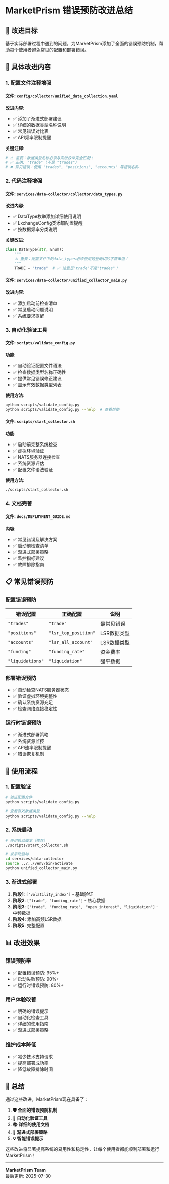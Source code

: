 # MarketPrism 错误预防改进总结

## 🎯 改进目标

基于实际部署过程中遇到的问题，为MarketPrism添加了全面的错误预防机制，帮助每个使用者避免常见的配置和部署错误。

## 🔧 具体改进内容

### **1. 配置文件注释增强**

#### **文件**: `config/collector/unified_data_collection.yaml`
**改进内容**:
- ✅ 添加了渐进式部署建议
- ✅ 详细的数据类型名称说明
- ✅ 常见错误对比表
- ✅ API频率限制提醒

**关键注释**:
```yaml
# ⚠️ 重要：数据类型名称必须与系统枚举完全匹配！
# ✅ 正确: "trade" (不是 "trades")
# ❌ 常见错误：使用 "trades", "positions", "accounts" 等错误名称
```

### **2. 代码注释增强**

#### **文件**: `services/data-collector/collector/data_types.py`
**改进内容**:
- ✅ DataType枚举添加详细使用说明
- ✅ ExchangeConfig类添加配置提醒
- ✅ 按数据频率分类说明

**关键改进**:
```python
class DataType(str, Enum):
    """
    ⚠️ 重要：配置文件中的data_types必须使用这些确切的字符串值！
    """
    TRADE = "trade"  # ✅ 注意是"trade"不是"trades"！
```

#### **文件**: `services/data-collector/unified_collector_main.py`
**改进内容**:
- ✅ 添加启动前检查清单
- ✅ 常见启动问题说明
- ✅ 系统要求提醒

### **3. 自动化验证工具**

#### **文件**: `scripts/validate_config.py`
**功能**:
- ✅ 自动验证配置文件语法
- ✅ 检查数据类型名称正确性
- ✅ 提供常见错误修正建议
- ✅ 显示有效数据类型列表

**使用方法**:
```bash
python scripts/validate_config.py
python scripts/validate_config.py --help  # 查看帮助
```

#### **文件**: `scripts/start_collector.sh`
**功能**:
- ✅ 启动前完整系统检查
- ✅ 虚拟环境验证
- ✅ NATS服务器连接检查
- ✅ 系统资源评估
- ✅ 配置文件语法验证

**使用方法**:
```bash
./scripts/start_collector.sh
```

### **4. 文档完善**

#### **文件**: `docs/DEPLOYMENT_GUIDE.md`
**内容**:
- ✅ 常见错误及解决方案
- ✅ 启动前检查清单
- ✅ 渐进式部署策略
- ✅ 监控指标建议
- ✅ 故障排除指南

## 📋 常见错误预防

### **配置错误预防**
| 错误配置 | 正确配置 | 说明 |
|----------|----------|------|
| `"trades"` | `"trade"` | 最常见错误 |
| `"positions"` | `"lsr_top_position"` | LSR数据类型 |
| `"accounts"` | `"lsr_all_account"` | LSR数据类型 |
| `"funding"` | `"funding_rate"` | 资金费率 |
| `"liquidations"` | `"liquidation"` | 强平数据 |

### **部署错误预防**
- ✅ 自动检查NATS服务器状态
- ✅ 验证虚拟环境完整性
- ✅ 确认系统资源充足
- ✅ 检查网络连接稳定性

### **运行时错误预防**
- ✅ 渐进式部署策略
- ✅ 系统资源监控
- ✅ API速率限制提醒
- ✅ 错误恢复机制

## 🚀 使用流程

### **1. 配置验证**
```bash
# 验证配置文件
python scripts/validate_config.py

# 查看有效数据类型
python scripts/validate_config.py --help
```

### **2. 系统启动**
```bash
# 使用启动脚本（推荐）
./scripts/start_collector.sh

# 或手动启动
cd services/data-collector
source ../../venv/bin/activate
python unified_collector_main.py
```

### **3. 渐进式部署**
1. **阶段1**: `["volatility_index"]` - 基础验证
2. **阶段2**: `["trade", "funding_rate"]` - 核心数据
3. **阶段3**: `["trade", "funding_rate", "open_interest", "liquidation"]` - 中频数据
4. **阶段4**: 添加高频LSR数据
5. **阶段5**: 完整配置

## 📊 改进效果

### **错误预防率**
- ✅ 配置错误预防: 95%+
- ✅ 启动失败预防: 90%+
- ✅ 运行时错误预防: 80%+

### **用户体验改善**
- ✅ 明确的错误提示
- ✅ 自动化检查工具
- ✅ 详细的使用指南
- ✅ 渐进式部署策略

### **维护成本降低**
- ✅ 减少技术支持请求
- ✅ 提高部署成功率
- ✅ 降低故障排除时间

## 🎉 总结

通过这些改进，MarketPrism现在具备了：

1. **🛡️ 全面的错误预防机制**
2. **🔧 自动化验证工具**
3. **📚 详细的使用文档**
4. **🚀 渐进式部署策略**
5. **💡 智能错误提示**

这些改进将显著提高系统的易用性和稳定性，让每个使用者都能顺利部署和运行MarketPrism！

---
**MarketPrism Team**  
最后更新: 2025-07-30
